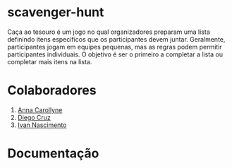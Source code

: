 # scavenger-hunt

Caça ao tesouro é um jogo no qual organizadores preparam uma lista definindo itens específicos que os participantes devem juntar. Geralmente, participantes jogam em equipes pequenas, mas as regras podem permitir participantes individuais. O objetivo é ser o primeiro a completar a lista ou completar mais itens na lista.

# Colaboradores

1. [Anna Carollyne](https://github.com/2carol)
2. [Diego Cruz](https://github.com/DiegoCruzz)
3. [Ivan Nascimento](https://github.com/IvanNascimento)

# Documentação
